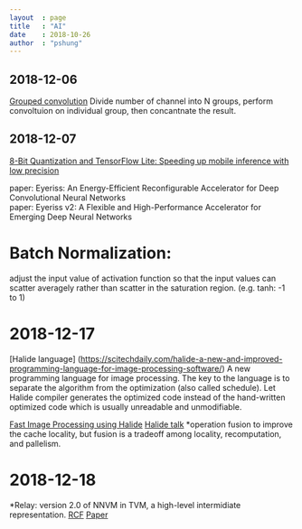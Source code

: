 ```yaml
---
layout  : page
title   : "AI"
date    : 2018-10-26
author  : "pshung"
---
```

## 2018-12-06
[Grouped convolution](https://blog.yani.io/filter-group-tutorial/)
Divide number of channel into N groups, perform convoltuion on individual group, then concantnate the result.  

## 2018-12-07
[8-Bit Quantization and TensorFlow Lite: Speeding up mobile inference with low precision](https://heartbeat.fritz.ai/8-bit-quantization-and-tensorflow-lite-speeding-up-mobile-inference-with-low-precision-a882dfcafbbd)

paper: Eyeriss: An Energy-Efficient Reconfigurable Accelerator for Deep Convolutional Neural Networks   
paper: Eyeriss v2: A Flexible and High-Performance Accelerator for Emerging Deep Neural Networks    
# Batch Normalization:
adjust the input value of activation function so that the input values can scatter averagely rather than scatter in the saturation region. (e.g. tanh: -1 to 1)

# 2018-12-17
[Halide language] (https://scitechdaily.com/halide-a-new-and-improved-programming-language-for-image-processing-software/)
A new programming language for image processing. The key to the language is to separate the algorithm from the optimization (also called schedule). Let Halide compiler generates the optimized code instead of the hand-written optimized code which is usually unreadable and unmodifiable.  

[Fast Image Processing using Halide](https://www.highperformancegraphics.org/wp-content/uploads/2017/Special-Session/HPG2017_FastImageProcessing.pdf)
[Halide talk](https://www.youtube.com/watch?v=3uiEyEKji0M)
*operation fusion to improve the cache locality, but fusion is a tradeoff among locality, recomputation, and pallelism.

# 2018-12-18
*Relay: version 2.0 of NNVM in TVM, a high-level intermidiate representation.
[RCF](https://github.com/dmlc/tvm/issues/1673)
[Paper](https://dl.acm.org/citation.cfm?id=3211348)
